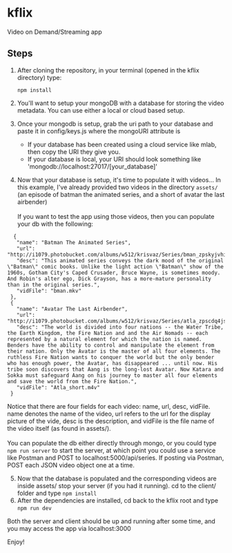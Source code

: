 # kflix
Video on Demand/Streaming app

## Steps
  1. After cloning the repository, in your terminal (opened in the kflix directory) type:
  
     ```npm install```
      
  2. You'll want to setup your mongoDB with a database for storing the video metadata. You can use either a local or cloud based setup. 
  3. Once your mongodb is setup, grab the uri path to your database and paste it in config/keys.js where the mongoURI attribute is 
      * If your database has been created using a cloud service like mlab, then copy the URI they give you. 
      * If your database is local, your URI should look something like 'mongodb://localhost:27017/[your_database]'
  4. Now that your database is setup, it's time to populate it with videos... In this example, I've already provided two videos in the directory ```assets/``` (an episode of batman the animated series, and a short of avatar the last airbender)
     <br><br>If you want to test the app using those videos, then you can populate your db with the following:
   ```
     {
      "name": "Batman The Animated Series",
      "url": "http://i1079.photobucket.com/albums/w512/krisvaz/Series/bman_zpskyjvhihw.jpg",
      "desc": "This animated series conveys the dark mood of the original \"Batman\" comic books. Unlike the light action \"Batman\" show of the 1960s, Gotham City's Caped Crusader, Bruce Wayne, is sometimes moody. And Robin's alter ego, Dick Grayson, has a more-mature personality than in the original series.",
      "vidFile": "bman.mkv"
    },
    {
      "name": "Avatar The Last Airbender",
      "url": "http://i1079.photobucket.com/albums/w512/krisvaz/Series/atla_zpscdq4jstk.jpg",
      "desc": "The world is divided into four nations -- the Water Tribe, the Earth Kingdom, the Fire Nation and and the Air Nomads -- each represented by a natural element for which the nation is named. Benders have the ability to control and manipulate the element from their nation. Only the Avatar is the master of all four elements. The ruthless Fire Nation wants to conquer the world but the only bender who has enough power, the Avatar, has disappeared ... until now. His tribe soon discovers that Aang is the long-lost Avatar. Now Katara and Sokka must safeguard Aang on his journey to master all four elements and save the world from the Fire Nation.",
      "vidFile": "Atla_short.m4v"
    }
  ```
  
 Notice that there are four fields for each video: name, url, desc, vidFile.
 name denotes the name of the video, url refers to the url for the display picture of the vide, desc is the description, and vidFile is the file name of the video itself (as found in assets/). <br><br>
 You can populate the db either directly through mongo, or you could type ```npm run server``` to start the server, at which point you could use a service like Postman and POST to localhost:5000/api/series. If posting via Postman, POST each JSON video object one at a time.
 
  5. Now that the database is populated and the corresponding videos are inside assets/ stop your server (if you had it running). 
  cd to the client/ folder and type ```npm install```
  6. After the dependencies are installed, cd back to the kflix root and type 
  ```npm run dev```
  
  Both the server and client should be up and running after some time, and you may access the app via localhost:3000
  
  Enjoy!
